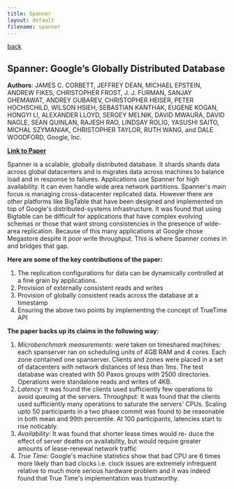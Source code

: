 ```yaml
---
title: Spanner 
layout: default
filename: spanner
--- 
```

[back](/dsvinod90/tech)

## Spanner: Google’s Globally Distributed Database

**Authors**: JAMES C. CORBETT, JEFFREY DEAN, MICHAEL EPSTEIN, ANDREW FIKES, CHRISTOPHER FROST, J. J. FURMAN, SANJAY GHEMAWAT, ANDREY GUBAREV, CHRISTOPHER HEISER, PETER HOCHSCHILD, WILSON HSIEH, SEBASTIAN KANTHAK, EUGENE KOGAN, HONGYI LI, ALEXANDER LLOYD, SERGEY MELNIK, DAVID MWAURA, DAVID NAGLE, SEAN QUINLAN, RAJESH RAO, LINDSAY ROLIG, YASUSHI SAITO, MICHAL SZYMANIAK, CHRISTOPHER TAYLOR, RUTH WANG, and DALE WOODFORD, Google, Inc. 

**[Link to Paper](https://storage.googleapis.com/pub-tools-public-publication-data/pdf/65b514eda12d025585183a641b5a9e096a3c4be5.pdf)**

Spanner is a scalable, globally distributed database. It shards shards data across global datacenters and is migrates data across machines to balance load and in response to failures. Applications use Spanner for high availability. It can even handle wide area network partitions.  Spanner's main focus is managing cross-datacenter replicated data. However there are other platforms like BigTable that have been designed and implemented on top of Google's distributed-systems infrastructure. It was found that using Bigtable can be difficult for applications that have complex evolving schemas or those that want strong consistencies in the presence of wide-area replication. Because of this many applications at Google chose Megastore despite it poor write throughput. This is where Spanner comes in and bridges that gap.

**Here are some of the key contributions of the paper:**
1. The replication configurations for data can be dynamically controlled at a fine grain by applications.
2. Provision of externally consistent reads and writes
3. Provision of globally consistent reads across the database at a timestamp
4. Ensuring the above two points by implementing the concept of TrueTime API

**The paper backs up its claims in the following way:**
1. *Microbenchmark measurements:* were taken on timeshared machines: each spanserver ran on scheduling units of 4GB RAM and 4 cores. Each zone contained one spanserver. Clients and zones were placed in a set of datacenters with network distances of less than 1ms. The test database was created with 50 Paxos groups with 2500 directories. Operations were standalone reads and writes of 4KB.
2. *Latency:*  It was found the clients used sufficiently few operations to avoid queuing at the servers.
Throughput: It was found that the clients used sufficiently many operations to saturate the servers' CPUs. Scaling upto 50 participants in a two phase commit was found to be reasonable in both mean and 99th percentile. At 100 participants, latencies start to rise noticably.
3. *Availability:* It was found that shorter lease times would re- duce the effect of server deaths on availability, but would require greater amounts of lease-renewal network traffic 
4. *True Time:* Google's machine statistics show that bad CPU are 6 times more likely than bad clocks i.e. clock issues are extremely infrequent relative to much more serious hardware problem and it was indeed found that True Time's implementation was trustworthy.